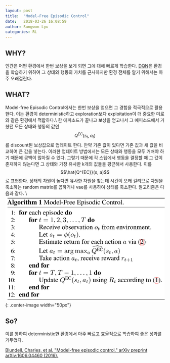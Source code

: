 ```yaml
---
layout: post
title:  "Model-Free Episodic Control"
date:   2018-03-26 16:08:59
author: Sungwon Lyu
categories: RL
---
```


## WHY? 
인간은 어떤 환경에서 한번 보상을 보게 되면 그에 대해 빠르게 학습한다. 
[DQN](https://lyusungwon.github.io/rl/2018/01/25/dqn.html)은 환경을 학습하기 위하여 그 상태와 행동의 가치를 근사하지만 환경 전체를 알기 위해서는 아주 오래걸린다. 

## WHAT?
Model-free Episodic Control에서는 한번 보상을 얻으면 그 경험을 적극적으로 활용한다. 이는 환경이 deterministic하고 exploration보다 exploitation이 더 중요한 미로와 같은 환경에서 적합하다.\\
한 에피소드가 끝나고 보상을 얻고나서 그 에피소드에서 거쳤던 모든 상태와 행동의 값인 $$Q^{EC}(s_t, a_t)$$를 discount된 보상값으로 업데이트 한다. 만약 기존 값이 있다면 기존 값과 새 값을 비교하여 큰 값을 넣는다. 이러한 업데이트 방법에서는 모든 상태와 행동을 모두 거쳐야 하기 때문에 공백이 많아질 수 있다. 그렇기 때문에 각 스텝에서 행동을 결정할 때 그 값이 존재하지 않는다면 그 상태와 가장 유사한 k개의 값들을 평균해서 사용한다. 이를 $$\hat{Q^{EC}}(s, a)$$로 표현한다. 상태의 차원이 높다면 유사한 차원을 찾는데 시간이 오래 걸리므로 차원을 축소하는 random matrix를 곱하거나 vae를 사용하여 상태를 축소한다. 알고리즘은 다음과 같다. \\
![image](/assets/images/mfec.png){: .center-image width="50px"}

## So?
이를 통하여 deterministic한 환경에서 아주 빠르고 효율적으로 학습하여 좋은 성과를 거두었다. 

[Blundell, Charles, et al. "Model-free episodic control." arXiv preprint arXiv:1606.04460 (2016).
](https://arxiv.org/abs/1606.04460)